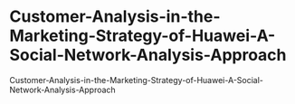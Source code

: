 # Customer-Analysis-in-the-Marketing-Strategy-of-Huawei-A-Social-Network-Analysis-Approach
Customer-Analysis-in-the-Marketing-Strategy-of-Huawei-A-Social-Network-Analysis-Approach
